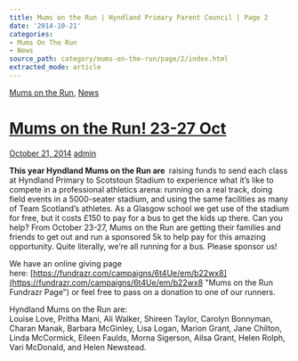 ```yaml
---
title: Mums on the Run | Hyndland Primary Parent Council | Page 2
date: '2014-10-21'
categories:
- Mums On The Run
- News
source_path: category/mums-on-the-run/page/2/index.html
extracted_mode: article
---
```

[Mums on the Run](category/mums-on-the-run/), [News](category/news/)

# [Mums on the Run! 23-27 Oct](news/mums-on-the-run-23-27-oct/)

[October 21, 2014](news/mums-on-the-run-23-27-oct/) [admin](author/admin/)

**This year Hyndland Mums on the Run are&nbsp;** raising funds to send each class at Hyndland Primary to Scotstoun Stadium to experience what it’s like to compete in a professional athletics arena: running on a real track, doing field events in a 5000-seater stadium, and using the same facilities as many of Team Scotland’s athletes. As a Glasgow school we get use of the stadium for free, but it costs £150 to pay for a bus to get the kids up there. Can you help? From October 23-27, Mums on the Run are getting their families and friends to get out and run a sponsored 5k to help pay for this amazing opportunity. Quite literally, we’re all running for a bus. Please sponsor us!

We have an online giving page here:&nbsp;[https://fundrazr.com/campaigns/6t4Ue/em/b22wx8](https://fundrazr.com/campaigns/6t4Ue/em/b22wx8 "Mums on the Run Fundrazr Page")&nbsp;or feel free to pass on a donation to one of our runners.

Hyndland Mums on the Run are:  
Louise Love, Pritha Mani, Ali Walker, Shireen Taylor, Carolyn Bonnyman, Charan Manak, Barbara McGinley, Lisa Logan, Marion Grant, Jane Chilton, Linda McCormick, Eileen Faulds, Morna Sigerson, Ailsa Grant, Helen Rolph, Vari McDonald, and Helen Newstead.
